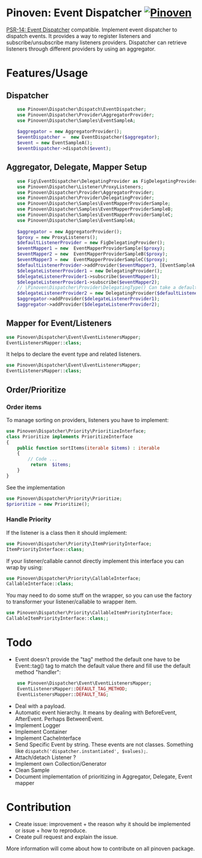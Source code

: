 # Pinoven: Event Dispatcher  [![Pinoven](https://circleci.com/gh/rbergDrox/pinoven-event-dispatcher.svg?style=svg)](https://circleci.com/gh/rbergDrox/pinoven-event-dispatcher/tree/master)

[PSR-14: Event Dispatcher](https://github.com/php-fig/event-dispatcher) compatible.
Implement event dispatcher to dispatch events. It provides a way to register listeners and subscribe/unsubscribe many listeners providers.
Dispatcher can retrieve listeners through different providers by using an aggregator.

# Features/Usage

## Dispatcher
```php
    use Pinoven\Dispatcher\Dispatch\EventDispatcher;
    use Pinoven\Dispatcher\Provider\AggregatorProvider;
    use Pinoven\Dispatcher\Samples\EventSampleA;
 
    $aggregator = new AggregatorProvider();
    $eventDispatcher =  new EventDispatcher($aggregator);
    $event = new EventSampleA();
    $eventDispatcher->dispatch($event);
```

## Aggregator, Delegate, Mapper Setup

```php
    use Fig\EventDispatcher\DelegatingProvider as FigDelegatingProvider;
    use Pinoven\Dispatcher\Listener\ProxyListeners;
    use Pinoven\Dispatcher\Provider\AggregatorProvider;
    use Pinoven\Dispatcher\Provider\DelegatingProvider;
    use Pinoven\Dispatcher\Samples\EventMapperProviderSample;
    use Pinoven\Dispatcher\Samples\EventMapperProviderSampleB;
    use Pinoven\Dispatcher\Samples\EventMapperProviderSampleC;
    use Pinoven\Dispatcher\Samples\EventSampleA;
 
    $aggregator = new AggregatorProvider();
    $proxy = new ProxyListeners();
    $defaultListenerProvider = new FigDelegatingProvider();
    $eventMapper1 = new  EventMapperProviderSample($proxy);
    $eventMapper2 = new  EventMapperProviderSampleB($proxy);
    $eventMapper3 = new  EventMapperProviderSampleC($proxy);
    $defaultListenerProvider->addProvider($eventMapper3, [EventSampleA::class]);
    $delegateListenerProvider1 = new DelegatingProvider();
    $delegateListenerProvider1->subscribe($eventMapper1);
    $delegateListenerProvider1->subscribe($eventMapper2);
    // \Pinoven\Dispatcher\Provider\DelegatingType() Can take a default listenerProvider.
    $delegateListenerProvider2 = new DelegatingProvider($defaultListenerProvider);
    $aggregator->addProvider($delegateListenerProvider1);
    $aggregator->addProvider($delegateListenerProvider2);
```
## Mapper for Event/Listeners

```php
use Pinoven\Dispatcher\Event\EventListenersMapper;
EventListenersMapper::class;
```

It helps to declare the event type and related listeners.

```php
use Pinoven\Dispatcher\Event\EventListenersMapper;
EventListenersMapper::class;
```

## Order/Prioritize

### Order items
To manage sorting on providers, listeners you have to implement:

```php
use Pinoven\Dispatcher\Priority\PrioritizeInterface;
class Prioritize implements PrioritizeInterface 
{
    public function sortItems(iterable $items) : iterable
    {
        // Code ...
         return  $items;
    }
}
```

See the implementation 
```php
use Pinoven\Dispatcher\Priority\Prioritize;
$prioritize = new Prioritize();
```

### Handle Priority

If the listener is a class then it should  implement: 
```php
use Pinoven\Dispatcher\Priority\ItemPriorityInterface;
ItemPriorityInterface::class;
```

If your listener/callable cannot directly implement this interface you can wrap by using:
```php
use Pinoven\Dispatcher\Priority\CallableInterface;
CallableInterface::class;
```

You may need to do some stuff on the wrapper, so you can use the factory to transformer your listener/callable to wrapper item.
```php
use Pinoven\Dispatcher\Priority\CallableItemPriorityInterface;
CallableItemPriorityInterface::class;;
```


# Todo
- Event doesn't provide the "tag" method the default one have to be Event::tag() tag to match the default value there and fill use the default method "handler":
```php
    use Pinoven\Dispatcher\Event\EventListenersMapper;
    EventListenersMapper::DEFAULT_TAG_METHOD;
    EventListenersMapper::DEFAULT_TAG;
```
- Deal with a payload.
- Automatic event hierarchy. It means by dealing with BeforeEvent, AfterEvent. Perhaps BetweenEvent.
- Implement Logger
- Implement Container
- Implement CacheInterface
- Send Specific Event by string. These events are not classes. Something like `dispatch('dispatcher.instantiated', $values);`.
- Attach/detach Listener ?
- Implement  own Collection/Generator
- Clean Sample
- Document implementation of prioritizing in Aggregator, Delegate, Event mapper

# Contribution
 - Create issue: improvement + the reason why it should be implemented or issue + how to reproduce.
 - Create pull request  and explain the issue.
 
More information will come about how to contribute on all pinoven package.